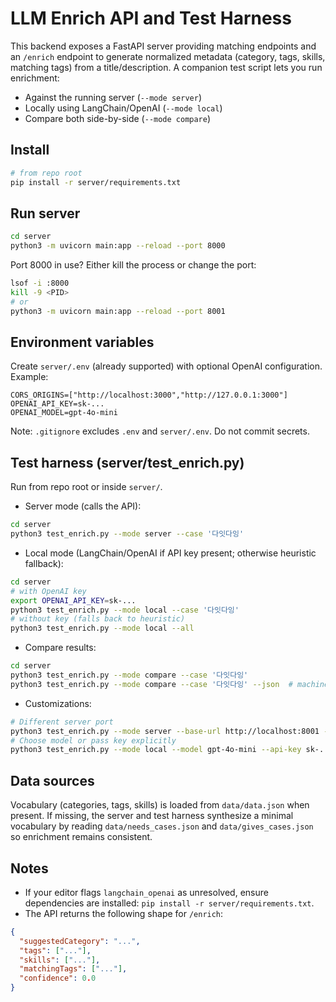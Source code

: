 # LLM Enrich API and Test Harness

This backend exposes a FastAPI server providing matching endpoints and an `/enrich` endpoint to generate normalized metadata (category, tags, skills, matching tags) from a title/description. A companion test script lets you run enrichment:

- Against the running server (`--mode server`)
- Locally using LangChain/OpenAI (`--mode local`)
- Compare both side-by-side (`--mode compare`)

## Install

```sh
# from repo root
pip install -r server/requirements.txt
```

## Run server

```sh
cd server
python3 -m uvicorn main:app --reload --port 8000
```

Port 8000 in use? Either kill the process or change the port:

```sh
lsof -i :8000
kill -9 <PID>
# or
python3 -m uvicorn main:app --reload --port 8001
```

## Environment variables

Create `server/.env` (already supported) with optional OpenAI configuration. Example:

```
CORS_ORIGINS=["http://localhost:3000","http://127.0.0.1:3000"]
OPENAI_API_KEY=sk-...
OPENAI_MODEL=gpt-4o-mini
```

Note: `.gitignore` excludes `.env` and `server/.env`. Do not commit secrets.

## Test harness (server/test_enrich.py)

Run from repo root or inside `server/`.

- Server mode (calls the API):

```sh
cd server
python3 test_enrich.py --mode server --case '다잇다잉'
```

- Local mode (LangChain/OpenAI if API key present; otherwise heuristic fallback):

```sh
cd server
# with OpenAI key
export OPENAI_API_KEY=sk-...
python3 test_enrich.py --mode local --case '다잇다잉'
# without key (falls back to heuristic)
python3 test_enrich.py --mode local --all
```

- Compare results:

```sh
cd server
python3 test_enrich.py --mode compare --case '다잇다잉'
python3 test_enrich.py --mode compare --case '다잇다잉' --json  # machine-readable
```

- Customizations:

```sh
# Different server port
python3 test_enrich.py --mode server --base-url http://localhost:8001 --case '다잇다잉'
# Choose model or pass key explicitly
python3 test_enrich.py --mode local --model gpt-4o-mini --api-key sk-... --case '다잇다잉'
```

## Data sources

Vocabulary (categories, tags, skills) is loaded from `data/data.json` when present. If missing, the server and test harness synthesize a minimal vocabulary by reading `data/needs_cases.json` and `data/gives_cases.json` so enrichment remains consistent.

## Notes

- If your editor flags `langchain_openai` as unresolved, ensure dependencies are installed: `pip install -r server/requirements.txt`.
- The API returns the following shape for `/enrich`:

```json
{
  "suggestedCategory": "...",
  "tags": ["..."],
  "skills": ["..."],
  "matchingTags": ["..."],
  "confidence": 0.0
}
```

